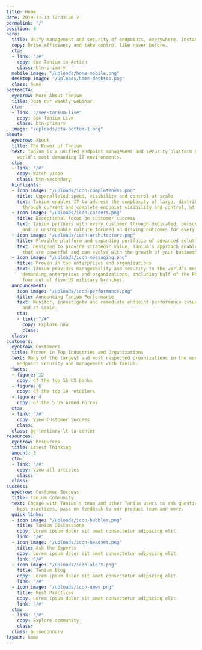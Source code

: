 ```yaml
---
title: Home
date: 2019-11-13 12:33:00 Z
permalink: "/"
position: 0
hero:
  title: Unify management and security of endpoints, everywhere. Instantly.
  copy: Drive efficiency and take control like never before.
  cta:
  - link: "/#"
    copy: See Tanium in Action
    class: btn-primary
  mobile image: "/uploads/home-mobile.png"
  desktop image: "/uploads/home-desktop.png"
  class: home
bottomCTA:
  eyebrow: More About Tanium
  title: Join our weekly webinar.
  cta:
  - link: "/see-tanium-live"
    copy: See Tanium Live
    class: btn-primary
  image: "/uploads/cta-bottom-1.png"
about:
  eyebrow: About
  title: The Power of Tanium
  text: Tanium is a unified endpoint management and security platform built for the
    world’s most demanding IT environments.
  cta:
  - link: "/#"
    copy: Watch video
    class: btn-secondary
  highlights:
  - icon image: "/uploads/icon-completeness.png"
    title: Unparalleled speed, visibility and control at scale
    text: Tanium enables IT to address the complexity of large, distributed networks
      through current and complete endpoint visibility and control, at scale.
  - icon image: "/uploads/icon-careers.png"
    title: Exceptional focus on customer success
    text: Tanium partners with every customer through dedicated, personalized service
      and an unstoppable culture focused on driving outcomes for every client.
  - icon image: "/uploads/icon-architecture.png"
    title: Flexible platform and expanding portfolio of advanced solutions
    text: Designed to provide strategic value, Tanium’s approach enables product solutions
      that are powerful and can evolve with the growth of your business.
  - icon image: "/uploads/icon-messaging.png"
    title: Proven in top enterprises and organizations
    text: Tanium provides manageability and security to the world’s most technically
      demanding enterprises and organizations, including half of the Fortune 100 and
      four out of five US military branches.
  announcement:
    icon image: "/uploads/icon-performance.png"
    title: Announcing Tanium Performance
    text: Monitor, investigate and remediate endpoint performance issues, quickly
      and at scale.
    cta:
    - link: "/#"
      copy: Explore now
      class: 
  class: 
customers:
  eyebrow: Customers
  title: Proven in Top Industries and Organizations
  text: Many of the largest and most respected organizations in the world re-platformed
    endpoint security and management with Tanium.
  facts:
  - figure: 12
    copy: of the top 15 US banks
  - figure: 6
    copy: of the top 10 retailers
  - figure: 4
    copy: of the 5 US Armed Forces
  cta:
  - link: "/#"
    copy: View Customer Success
    class: 
  class: bg-tertiary-lt ta-center
resources:
  eyebrow: Resources
  title: Latest Thinking
  amount: 3
  cta:
  - link: "/#"
    copy: View all articles
    class: 
  class: 
success:
  eyebrow: Customer Success
  title: Tanium Community
  text: Engage with Tanium’s team and other Tanium users to ask questions, learn about
    best practices, pass on feedback to our product team and more.
  quick links:
  - icon image: "/uploads/icon-bubbles.png"
    title: Tanium Discussions
    copy: Lorem ipsum dolor sit amet consectetur adipscing elit.
    link: "/#"
  - icon image: "/uploads/icon-headset.png"
    title: Ask the Experts
    copy: Lorem ipsum dolor sit amet consectetur adipscing elit.
    link: "/#"
  - icon image: "/uploads/icon-alert.png"
    title: Tanium Blog
    copy: Lorem ipsum dolor sit amet consectetur adipscing elit.
    link: "/#"
  - icon image: "/uploads/icon-news.png"
    title: Best Practices
    copy: Lorem ipsum dolor sit amet consectetur adipscing elit.
    link: "/#"
  cta:
  - link: "/#"
    copy: Explore community
    class: 
  class: bg-secondary
layout: home
---
```


